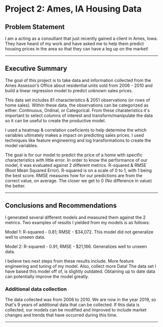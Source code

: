 # Project 2: Ames, IA Housing Data

## Problem Statement

I am a acting as a consultant that just recently gained a client in Ames, Iowa. They have heard of my work and have asked me to help them predict housing prices in the area so that they can have a leg up on the market! 

---

## Executive Summary

The goal of this project is to take data and information collected from the Ames Assessor’s Office about residential units sold from 2006 - 2010 and build a linear regression model to predict unknown sales prices. 

This data set includes 81 characteristics & 2051 observations (or rows of home sales). Within these data, the observations can be categorized as either: Continuous, Ordinal, or Categorical. From these charateristics it's important to select columns of interest and transform/manipulate the data so it can  be useful to create the productive model.   

I used a heatmap & correlation coeficients to help determine the which variables ultimately makes a impact on predicting sales prices. I used techniques like feature engineering and log transformations to create the model variables.

The goal is for our model to predict the price of a home with specific characteristics with little error. In order to know the performance of our model, it was evaluated against 2 different metrics. R-squared & RMSE (Root Mean Squared Error). R-squared is on a scale of 0 to 1, with 1 being the best score. RMSE measures how for our predictions are from the correct value, on average. The closer we get to 0 (No difference in value) the better.

---

## Conclusions and Recommendations

I generated several different models and measured them against the 2 metrics. Two examples of results I yielded from my models is as follows:

Model 1: R-squared - 0.81; RMSE - $34,072. This model did not generalize well to unseen data.

Model 2: R-squared - 0.91; RMSE - $21,166. Generalizes well to unseen data.

I believe two next steps from these results include. More feature engineering and tuning of my model. Also, collect more Data! The data set I have based this model off of, is slightly outdated. Obtaining up to date data can potentially improve the model greatly.

### Additional data collection

The data collected was from 2006 to 2010. We are now in the year 2019, so that's 9 years of additional data that can be collected. If this data is collected, our models can be modified and improved to include market changes and trends that have occurred during this time.

---

